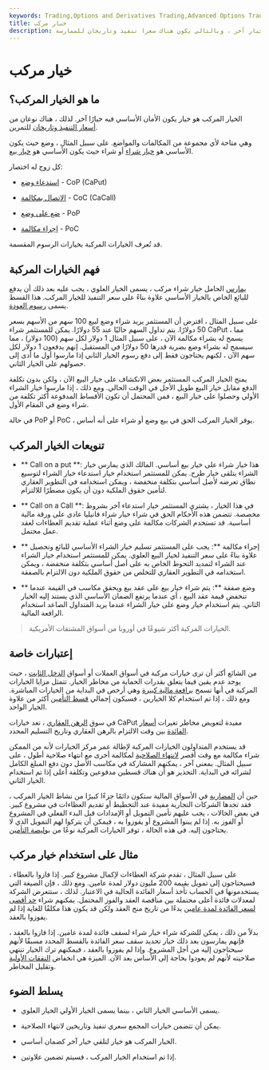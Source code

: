 ```yaml
---
keywords: Trading,Options and Derivatives Trading,Advanced Options Trading Concepts,Options and Derivatives,Advanced Concepts
title: خيار مركب
description: الخيار المركب هو خيار يكون فيه الأصل الأساسي هو خيار آخر ، وبالتالي يكون هناك سعرا تنفيذ وتاريخان للممارسة.
---
```


# خيار مركب
## ما هو الخيار المركب؟

الخيار المركب هو خيار يكون الأمان الأساسي فيه خيارًا آخر. لذلك ، هناك نوعان من [أسعار التنفيذ وتاريخان](/strikeprice) للتمرين.

وهي متاحة لأي مجموعة من المكالمات والمواضع. على سبيل المثال ، وضع حيث يكون الأساسي هو [خيار شراء](/calloption) أو شراء حيث يكون الأساسي هو [خيار بيع](/putoption).

كل زوج له اختصار:

- [استدعاء وضع](/call-on-a-put) - CoP (CaPut)

- [الاتصال بمكالمة](/call-on-a-call) - CoC (CaCall)

- [ضع على وضع](/put-on-a-put) - PoP

- [إجراء مكالمة](/put-on-a-call) - PoC

قد تُعرف الخيارات المركبة بخيارات الرسوم المقسمة.

## فهم الخيارات المركبة

[يمارس](/exercise) الحامل خيار شراء مركب ، يسمى الخيار العلوي ، يجب عليه بعد ذلك أن يدفع للبائع الخاص بالخيار الأساسي علاوة بناءً على سعر التنفيذ للخيار المركب. هذا القسط يسمى [رسوم العودة](/backfee).

على سبيل المثال ، افترض أن المستثمر يريد شراء وضع لبيع 100 سهم من الأسهم بسعر 50 دولارًا. يتم تداول السهم حاليًا عند 55 دولارًا. يمكن للمستثمر شراء CaPut ، مما يسمح له بشراء مكالمة الآن ، على سبيل المثال 1 دولار لكل سهم (100 دولار) ، مما سيسمح له بشراء وضع بضربة قدرها 50 دولارًا في المستقبل. إنهم يدفعون 1 دولار لكل سهم الآن ، لكنهم يحتاجون فقط إلى دفع رسوم الخيار الثاني إذا مارسوا أول ما أدى إلى حصولهم على الخيار الثاني.

يمنح الخيار المركب المستثمر بعض الانكشاف على خيار البيع الآن ، ولكن بدون تكلفة الدفع مقابل خيار البيع طويل الأجل في الوقت الحالي. ومع ذلك ، إذا مارسوا خيار الشراء الأولي وحصلوا على خيار البيع ، فمن المحتمل أن تكون الأقساط المدفوعة أكثر تكلفة من شراء وضع في المقام الأول.

في حالة PoP أو PoC ، يوفر الخيار المركب الحق في بيع وضع أو شراء على أنه أساس.

## تنويعات الخيار المركب

- ** Call on a put **: هذا خيار شراء على خيار بيع أساسي. المالك الذي يمارس خيار الشراء يتلقى خيار طرح. يمكن للمستثمر استخدام خيار استدعاء خيار الشراء لتوسيع نطاق تعرضه لأصل أساسي بتكلفة منخفضة ، ويمكن استخدامه في التطوير العقاري لتأمين حقوق الملكية دون أن يكون مضطرًا للالتزام.

- ** Call on a Call **: في هذا الخيار ، يشتري المستثمر خيار استدعاء آخر بشروط مخصصة. تتضمن هذه الأحكام الحق في شراء خيار شراء فانيليا عادي على ورقة مالية أساسية. قد تستخدم الشركات مكالمة على وضع أثناء عملية تقديم العطاءات لعقد عمل محتمل.

- ** إجراء مكالمة **: يجب على المستثمر تسليم خيار الشراء الأساسي للبائع وتحصيل علاوة بناءً على سعر التنفيذ لخيار البيع العلوي. يمكن للمستثمر استخدام خيار الشراء عند الشراء لتمديد التحوط الخاص به على أصل أساسي بتكلفة منخفضة ، ويمكن استخدامه في التطوير العقاري للتخلص من حقوق الملكية دون الالتزام بالصفقة.

- ** وضع صفقة **: يتم شراء خيار بيع على عقد بيع ويحقق مكاسب في القيمة عندما تنخفض قيمة عقد البيع ، أي عندما يرتفع الضمان الأساسي الذي يستند إليه الخيار الثاني. يتم استخدام خيار وضع على خيار الشراء عندما يريد المتداول الصاعد استخدام الرافعة المالية.

> الخيارات المركبة أكثر شيوعًا في أوروبا من أسواق المشتقات الأمريكية.

>

## إعتبارات خاصة

من الشائع أكثر أن ترى خيارات مركبة في أسواق العملات أو أسواق [الدخل الثابت](/fixedincome) ، حيث يوجد عدم يقين فيما يتعلق بقدرات الحماية من مخاطر الخيار. تتمثل مزايا الخيارات المركبة في أنها تسمح [برافعة مالية كبيرة](/leverage) وهي أرخص في البداية من الخيارات المباشرة. ومع ذلك ، إذا تم استخدام كلا الخيارين ، فسيكون إجمالي [قسط التأمين](/premium) أكثر من علاوة الخيار الواحد.

في سوق [الرهن العقاري](/mortgage) ، تعد خيارات CaPut مفيدة لتعويض مخاطر تغيرات [أسعار الفائدة](/nominalinterestrate) بين وقت الالتزام بالرهن العقاري وتاريخ التسليم المحدد.

قد يستخدم المتداولون الخيارات المركبة لإطالة عمر مركز الخيارات لأنه من الممكن شراء مكالمة مع وقت أقصر [لانتهاء الصلاحية](/expirationdate) لمكالمة أخرى مع انتهاء صلاحية أطول ، على سبيل المثال. بمعنى آخر ، يمكنهم المشاركة في مكاسب الأصل دون دفع المبلغ الكامل لشرائه في البداية. التحذير هو أن هناك قسطين مدفوعين وتكلفة أعلى إذا تم استخدام الخيار الثاني.

حين أن [المضاربة](/speculation) في الأسواق المالية ستكون دائمًا جزءًا كبيرًا من نشاط الخيار المركب ، فقد تجدها الشركات التجارية مفيدة عند التخطيط أو تقديم العطاءات في مشروع كبير. في بعض الحالات ، يجب عليهم تأمين التمويل أو الإمدادات قبل البدء الفعلي في المشروع أو الفوز به. إذا لم يبنوا المشروع أو يفوزوا به ، فيمكن أن يتركوا لهم التمويل الذي لا يحتاجون إليه. في هذه الحالة ، توفر الخيارات المركبة نوعًا من [بوليصة التأمين](/insurance-coverage).

## مثال على استخدام خيار مركب

على سبيل المثال ، تقدم شركة العطاءات لإكمال مشروع كبير. إذا فازوا بالعطاء ، فسيحتاجون إلى تمويل بقيمة 200 مليون دولار لمدة عامين. ومع ذلك ، فإن الصيغة التي يستخدمونها في الحساب تأخذ أسعار الفائدة الحالية في الاعتبار. لذلك ، ستتعرض الشركة لمعدلات فائدة أعلى محتملة بين مناقصة العقد والفوز المحتمل. يمكنهم شراء [حد أقصى لسعر الفائدة لمدة عامين](/interestratefloor) بدءًا من تاريخ منح العقد ولكن قد يكون هذا مكلفًا للغاية إذا لم يفوزوا بالعقد.

بدلاً من ذلك ، يمكن للشركة شراء خيار شراء لسقف فائدة لمدة عامين. إذا فازوا بالعقد ، فإنهم يمارسون بعد ذلك خيار تحديد سقف سعر الفائدة بالقسط المحدد مسبقًا لأنهم سيحتاجون إليه من أجل المشروع. وإذا لم يفوزوا بالعقد ، فيمكنهم ترك الخيار تنتهي صلاحيته لأنهم لم يعودوا بحاجة إلى الأساس بعد الآن. الميزة هي انخفاض [النفقات الأولية](/outlaycost) وتقليل المخاطر.

## يسلط الضوء

- يسمى الأساسي الخيار الثاني ، بينما يسمى الخيار الأولي الخيار العلوي.

- يمكن أن تتضمن خيارات المجمع سعري تنفيذ وتاريخين لانتهاء الصلاحية.

- الخيار المركب هو خيار لتلقي خيار آخر كضمان أساسي.

- إذا تم استخدام الخيار المركب ، فسيتم تضمين علاوتين.

